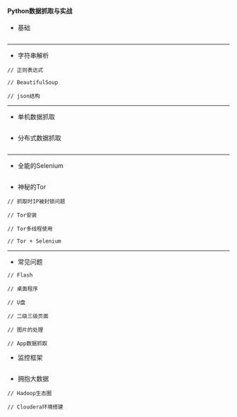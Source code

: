 #### **Python数据抓取与实战**
* 基础
~~~

~~~

* * * * *

* 字符串解析
~~~
// 正则表达式

// BeautifulSoup

// json结构

~~~

* * * * *

* 单机数据抓取
~~~

~~~

* 分布式数据抓取
~~~

~~~

* * * * *

* 全能的Selenium
~~~

~~~

* 神秘的Tor
~~~
// 抓取时IP被封锁问题

// Tor安装

// Tor多线程使用

// Tor + Selenium

~~~

* * * * *

* 常见问题
~~~
// Flash

// 桌面程序

// U盘

// 二级三级页面

// 图片的处理

// App数据抓取

~~~

* 监控框架
~~~

~~~

* 拥抱大数据
~~~
// Hadoop生态圈

// Cloudera环境搭建
~~~
